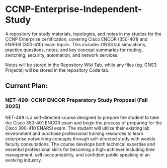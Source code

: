 # CCNP-Enterprise-Independent-Study
A repository for study materials, topologies, and notes in my studies for the CCNP Enterprise certification, covering Cisco ENCOR (350-401) and ENARSI (300-410) exam topics. This includes GNS3 lab simulations, practice questions, notes, and key concept summaries for routing, switching, security, automation, and network services.

Notes will be stored in the Repository Wiki Tab, while any files (eg. GNS3 Projects) will be stored in the repository Code tab.

## Current Plan:

### NET-499: CCNP ENCOR Preparatory Study Proposal (Fall 2025)

NET-499 is a self-directed course designed to prepare the student to take the Cisco 350-401 ENCOR exam and begin the process of preparing for the Cisco 300-410 ENARSI exam. The student will utilize their existing lab environment and purchase professional training resources to learn enterprise networking concepts through self-directed study with weekly faculty consultations. The course develops both technical expertise and essential professional skills for becoming a high-achiever including time management, self-accountability, and confident public speaking in an evolving industry.
